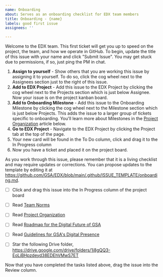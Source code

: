 ```yaml
---
name: Onboarding
about: Serves as an onboarding checklist for EDX team members
title: Onboarding - {name}
labels: good first issue
assignees: ''

---
```


Welcome to the EDX team. This first ticket will get you up to speed on the project, the team, and how we operate in GitHub. To begin, update the title of this issue with your name and click "Submit Issue". You may get stuck due to permissions, if so, just ping the PM in chat.

1. **Assign to yourself** - Show others that you are working this issue by assigning it to yourself. To do so, click the cog wheel next to the Assignees section just to the right of this issue. 
1. **Add to EDX Project** - Add this issue to the EDX Project by clicking the cog wheel next to the Projects section which is just below Assignee. Now your issue is on the project kanban board.
1. **Add to Onboarding Milestone** - Add this issue to the Onboarding Milestone by clicking the cog wheel next to the Milestone section which is just below Projects. This adds the issue to a larger group of tickets specific to onboarding. You'll learn more about Milestones in the [Project Organization](https://github.com/GSA/EDX/wiki/Project-Organization) article below.
1. **Go to EDX Project** - Navigate to the EDX Project by clicking the Project tab at the top of the page.
1. Your new card will be found in the To Do column, click and drag it to the In Progress column
1. Now you have a ticket and placed it on the project board. 

As you work through this issue, please remember that it is a living checklist and may require updates or corrections. You can propose updates to the template by editing it at https://github.com/GSA/EDX/blob/main/.github/ISSUE_TEMPLATE/onboarding.md. 

- [ ] Click and drag this issue into the In Progress column of the project board
- [ ] Read [Team Norms](https://github.com/GSA/EDX/wiki/Norms)
- [ ] Read [Project Organization](https://github.com/GSA/EDX/wiki/Project-Organization)
- [ ] Read [Roadmap for the Digital Future of GSA](https://docs.google.com/document/d/1XjFGM-bN7lOLtWMDxrQbR9q6lG5iDsgYf_Z2E1yIyu8/edit?ts=602d4452#heading=h.xief23a14tjm)
- [ ] Read [Guidelines for GSA's Digital Presence](https://docs.google.com/document/d/1E0K_LDlDqEgHKESTqHKlKN50OJAxCcl_FcKB-qLL13A/edit#)
- [ ] Star the following Drive folder, https://drive.google.com/drive/folders/1j8gQQ3-EoLjBHpzdeyd38EDEhVMwS7ET


Now that you have completed the tasks listed above, drag the issue into the Review column. 
